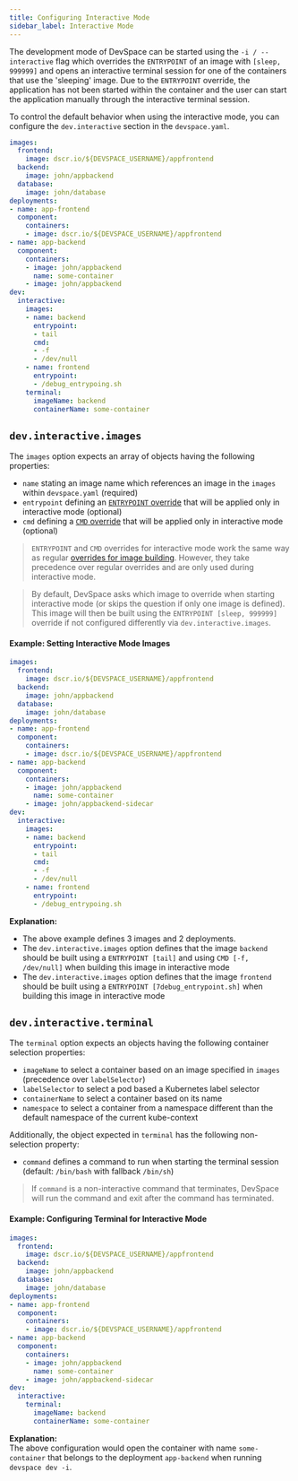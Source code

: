 ```yaml
---
title: Configuring Interactive Mode
sidebar_label: Interactive Mode
---
```


The development mode of DevSpace can be started using the `-i / --interactive` flag which overrides the `ENTRYPOINT` of an image with `[sleep, 999999]` and opens an interactive terminal session for one of the containers that use the 'sleeping' image. Due to the `ENTRYPOINT` override, the application has not been started within the container and the user can start the application manually through the interactive terminal session.

To control the default behavior when using the interactive mode, you can configure the `dev.interactive` section in the `devspace.yaml`.
```yaml
images:
  frontend:
    image: dscr.io/${DEVSPACE_USERNAME}/appfrontend
  backend:
    image: john/appbackend
  database:
    image: john/database
deployments:
- name: app-frontend
  component:
    containers:
    - image: dscr.io/${DEVSPACE_USERNAME}/appfrontend
- name: app-backend
  component:
    containers:
    - image: john/appbackend
      name: some-container
    - image: john/appbackend
dev:
  interactive:
    images:
    - name: backend
      entrypoint:
      - tail
      cmd:
      - -f
      - /dev/null
    - name: frontend
      entrypoint:
      - /debug_entrypoing.sh
    terminal:
      imageName: backend
      containerName: some-container
```

## `dev.interactive.images`
The `images` option expects an array of objects having the following properties:
- `name` stating an image name which references an image in the `images` within `devspace.yaml` (required)
- `entrypoint` defining an [`ENTRYPOINT` override](http://localhost:3000/docs/cli/image-building/configuration/overview-specification#images-entrypoint) that will be applied only in interactive mode (optional)
- `cmd` defining a [`CMD` override](http://localhost:3000/docs/cli/image-building/configuration/overview-specification#images-cmd) that will be applied only in interactive mode (optional)

> `ENTRYPOINT` and `CMD` overrides for interactive mode work the same way as regular [overrides for image building](/docs/cli/image-building/configuration/overview-specification#overriding-entrypoint-cmd). However, they take precedence over regular overrides and are only used during interactive mode.

> By default, DevSpace asks which image to override when starting interactive mode (or skips the question if only one image is defined). This image will then be built using the `ENTRYPOINT [sleep, 999999]` override if not configured differently via `dev.interactive.images`.

#### Example: Setting Interactive Mode Images
```yaml
images:
  frontend:
    image: dscr.io/${DEVSPACE_USERNAME}/appfrontend
  backend:
    image: john/appbackend
  database:
    image: john/database
deployments:
- name: app-frontend
  component:
    containers:
    - image: dscr.io/${DEVSPACE_USERNAME}/appfrontend
- name: app-backend
  component:
    containers:
    - image: john/appbackend
      name: some-container
    - image: john/appbackend-sidecar
dev:
  interactive:
    images:
    - name: backend
      entrypoint:
      - tail
      cmd:
      - -f
      - /dev/null
    - name: frontend
      entrypoint:
      - /debug_entrypoing.sh
```
**Explanation:**  
- The above example defines 3 images and 2 deployments.
- The `dev.interactive.images` option defines that the image `backend` should be built using a `ENTRYPOINT [tail]` and using `CMD [-f, /dev/null]` when building this image in interactive mode
- The `dev.interactive.images` option defines that the image `frontend` should be built using a `ENTRYPOINT [7debug_entrypoint.sh]` when building this image in interactive mode


## `dev.interactive.terminal`
The `terminal` option expects an objects having the following container selection properties:
- `imageName` to select a container based on an image specified in `images` (precedence over `labelSelector`)
- `labelSelector` to select a pod based a Kubernetes label selector
- `containerName` to select a container based on its name
- `namespace` to select a container from a namespace different than the default namespace of the current kube-context

Additionally, the object expected in `terminal` has the following non-selection property:
- `command` defines a command to run when starting the terminal session (default: `/bin/bash` with fallback `/bin/sh`)

> If `command` is a non-interactive command that terminates, DevSpace will run the command and exit after the command has terminated.

#### Example: Configuring Terminal for Interactive Mode
```yaml
images:
  frontend:
    image: dscr.io/${DEVSPACE_USERNAME}/appfrontend
  backend:
    image: john/appbackend
  database:
    image: john/database
deployments:
- name: app-frontend
  component:
    containers:
    - image: dscr.io/${DEVSPACE_USERNAME}/appfrontend
- name: app-backend
  component:
    containers:
    - image: john/appbackend
      name: some-container
    - image: john/appbackend-sidecar
dev:
  interactive:
    terminal:
      imageName: backend
      containerName: some-container
```
**Explanation:**  
The above configuration would open the container with name `some-container` that belongs to the deployment `app-backend` when running `devspace dev -i`.
